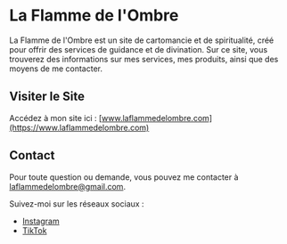 # La Flamme de l'Ombre

La Flamme de l'Ombre est un site de cartomancie et de spiritualité, créé pour offrir des services de guidance et de divination. Sur ce site, vous trouverez des informations sur mes services, mes produits, ainsi que des moyens de me contacter.

## Visiter le Site

Accédez à mon site ici : [www.laflammedelombre.com](https://www.laflammedelombre.com)

## Contact

Pour toute question ou demande, vous pouvez me contacter à [laflammedelombre@gmail.com](mailto:laflammedelombre@gmail.com).

Suivez-moi sur les réseaux sociaux :
- [Instagram](https://www.instagram.com/la_flamme_de_lombre?igsh=MWRyaHVpcDBxaDJ0bg==)
- [TikTok](https://www.tiktok.com/@la.flamme.de.lomb?_t=8pEDOSCWNCS&_r=1)
